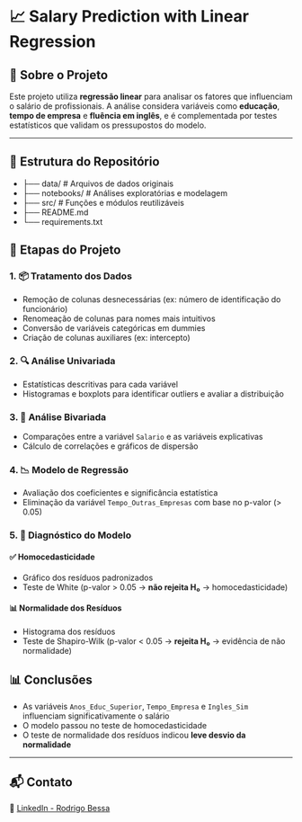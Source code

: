 # 📈 Salary Prediction with Linear Regression

## 📝 Sobre o Projeto  
Este projeto utiliza **regressão linear** para analisar os fatores que influenciam o salário de profissionais. A análise considera variáveis como **educação**, **tempo de empresa** e **fluência em inglês**, e é complementada por testes estatísticos que validam os pressupostos do modelo.

---

## 📁 Estrutura do Repositório

- ├── data/ # Arquivos de dados originais
- ├── notebooks/ # Análises exploratórias e modelagem
- ├── src/ # Funções e módulos reutilizáveis
- ├── README.md
- └── requirements.txt

## 🔄 Etapas do Projeto

### 1. 📦 Tratamento dos Dados  
- Remoção de colunas desnecessárias (ex: número de identificação do funcionário)  
- Renomeação de colunas para nomes mais intuitivos  
- Conversão de variáveis categóricas em dummies  
- Criação de colunas auxiliares (ex: intercepto)  

### 2. 🔍 Análise Univariada  
- Estatísticas descritivas para cada variável  
- Histogramas e boxplots para identificar outliers e avaliar a distribuição  

### 3. 🔗 Análise Bivariada  
- Comparações entre a variável `Salario` e as variáveis explicativas  
- Cálculo de correlações e gráficos de dispersão  

### 4. 📉 Modelo de Regressão  
- Avaliação dos coeficientes e significância estatística  
- Eliminação da variável `Tempo_Outras_Empresas` com base no p-valor (> 0.05)  

### 5. 🧪 Diagnóstico do Modelo

#### ✅ Homocedasticidade  
- Gráfico dos resíduos padronizados  
- Teste de White (p-valor > 0.05 → **não rejeita H₀** → homocedasticidade)

#### 📊 Normalidade dos Resíduos  
- Histograma dos resíduos  
- Teste de Shapiro-Wilk (p-valor < 0.05 → **rejeita H₀** → evidência de não normalidade)

## 📊 Conclusões  
- As variáveis `Anos_Educ_Superior`, `Tempo_Empresa` e `Ingles_Sim` influenciam significativamente o salário  
- O modelo passou no teste de homocedasticidade  
- O teste de normalidade dos resíduos indicou **leve desvio da normalidade**  

---

## 📬 Contato  
🔗 [LinkedIn - Rodrigo Bessa](https://www.linkedin.com/in/rodrigo-bessa/)
